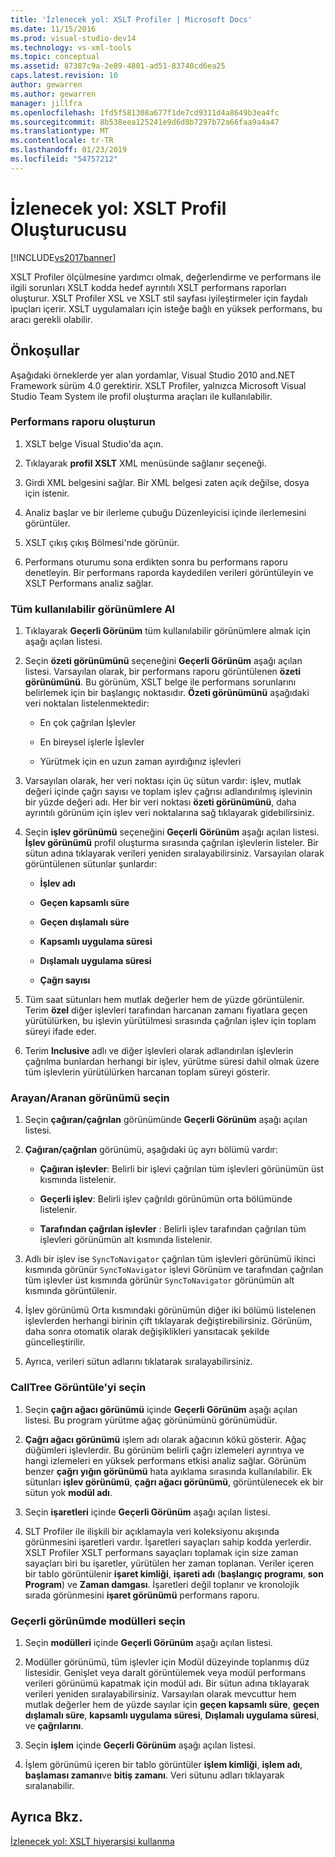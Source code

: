 ```yaml
---
title: 'İzlenecek yol: XSLT Profiler | Microsoft Docs'
ms.date: 11/15/2016
ms.prod: visual-studio-dev14
ms.technology: vs-xml-tools
ms.topic: conceptual
ms.assetid: 87387c9a-2e89-4801-ad51-83740cd6ea25
caps.latest.revision: 10
author: gewarren
ms.author: gewarren
manager: jillfra
ms.openlocfilehash: 1fd5f581308a677f1de7cd9311d4a8649b3ea4fc
ms.sourcegitcommit: 8b538eea125241e9d6d8b7297b72a66faa9a4a47
ms.translationtype: MT
ms.contentlocale: tr-TR
ms.lasthandoff: 01/23/2019
ms.locfileid: "54757212"
---
```

# <a name="walkthrough-xslt-profiler"></a>İzlenecek yol: XSLT Profil Oluşturucusu
[!INCLUDE[vs2017banner](../includes/vs2017banner.md)]

  
XSLT Profiler ölçülmesine yardımcı olmak, değerlendirme ve performans ile ilgili sorunları XSLT kodda hedef ayrıntılı XSLT performans raporları oluşturur. XSLT Profiler XSL ve XSLT stil sayfası iyileştirmeler için faydalı ipuçları içerir. XSLT uygulamaları için isteğe bağlı en yüksek performans, bu aracı gerekli olabilir.  
  
## <a name="prerequisites"></a>Önkoşullar  
 Aşağıdaki örneklerde yer alan yordamlar, Visual Studio 2010 and.NET Framework sürüm 4.0 gerektirir. XSLT Profiler, yalnızca Microsoft Visual Studio Team System ile profil oluşturma araçları ile kullanılabilir.  
  
### <a name="create-the-performance-report"></a>Performans raporu oluşturun  
  
1.  XSLT belge Visual Studio'da açın.  
  
2.  Tıklayarak **profil XSLT** XML menüsünde sağlanır seçeneği.  
  
3.  Girdi XML belgesini sağlar. Bir XML belgesi zaten açık değilse, dosya için istenir.  
  
4.  Analiz başlar ve bir ilerleme çubuğu Düzenleyicisi içinde ilerlemesini görüntüler.  
  
5.  XSLT çıkış çıkış Bölmesi'nde görünür.  
  
6.  Performans oturumu sona erdikten sonra bu performans raporu denetleyin. Bir performans raporda kaydedilen verileri görüntüleyin ve XSLT Performans analiz sağlar.  
  
### <a name="get-all-the-available-views"></a>Tüm kullanılabilir görünümlere Al  
  
1.  Tıklayarak **Geçerli Görünüm** tüm kullanılabilir görünümlere almak için aşağı açılan listesi.  
  
2.  Seçin **özeti görünümünü** seçeneğini **Geçerli Görünüm** aşağı açılan listesi. Varsayılan olarak, bir performans raporu görüntülenen **özeti görünümünü**. Bu görünüm, XSLT belge ile performans sorunlarını belirlemek için bir başlangıç noktasıdır. **Özeti görünümünü** aşağıdaki veri noktaları listelenmektedir:  
  
    -   En çok çağrılan İşlevler  
  
    -   En bireysel işlerle İşlevler  
  
    -   Yürütmek için en uzun zaman ayırdığınız işlevleri  
  
3.  Varsayılan olarak, her veri noktası için üç sütun vardır: işlev, mutlak değeri içinde çağrı sayısı ve toplam işlev çağrısı adlandırılmış işlevinin bir yüzde değeri adı. Her bir veri noktası **özeti görünümünü**, daha ayrıntılı görünüm için işlev veri noktalarına sağ tıklayarak gidebilirsiniz.  
  
4.  Seçin **işlev görünümü** seçeneğini **Geçerli Görünüm** aşağı açılan listesi. **İşlev görünümü** profil oluşturma sırasında çağrılan işlevlerin listeler. Bir sütun adına tıklayarak verileri yeniden sıralayabilirsiniz. Varsayılan olarak görüntülenen sütunlar şunlardır:  
  
    -   **İşlev adı**  
  
    -   **Geçen kapsamlı süre**  
  
    -   **Geçen dışlamalı süre**  
  
    -   **Kapsamlı uygulama süresi**  
  
    -   **Dışlamalı uygulama süresi**  
  
    -   **Çağrı sayısı**  
  
5.  Tüm saat sütunları hem mutlak değerler hem de yüzde görüntülenir. Terim **özel** diğer işlevleri tarafından harcanan zamanı fiyatlara geçen yürütülürken, bu işlevin yürütülmesi sırasında çağrılan işlev için toplam süreyi ifade eder.  
  
6.  Terim **Inclusive** adlı ve diğer işlevleri olarak adlandırılan işlevlerin çağrılma bunlardan herhangi bir işlev, yürütme süresi dahil olmak üzere tüm işlevlerin yürütülürken harcanan toplam süreyi gösterir.  
  
### <a name="select-callercallee-view"></a>Arayan/Aranan görünümü seçin  
  
1.  Seçin **çağıran/çağrılan** görünümünde **Geçerli Görünüm** aşağı açılan listesi.  
  
2.  **Çağıran/çağrılan** görünümü, aşağıdaki üç ayrı bölümü vardır:  
  
    -   **Çağıran işlevler**: Belirli bir işlevi çağrılan tüm işlevleri görünümün üst kısmında listelenir.  
  
    -   **Geçerli işlev**: Belirli işlev çağrıldı görünümün orta bölümünde listelenir.  
  
    -   **Tarafından çağrılan işlevler** : Belirli işlev tarafından çağrılan tüm işlevleri görünümün alt kısmında listelenir.  
  
3.  Adlı bir işlev ise `SyncToNavigator` çağrılan tüm işlevleri görünümü ikinci kısmında görünür `SyncToNavigator` işlevi Görünüm ve tarafından çağrılan tüm işlevler üst kısmında görünür `SyncToNavigator` görünümün alt kısmında görüntülenir.  
  
4.  İşlev görünümü Orta kısmındaki görünümün diğer iki bölümü listelenen işlevlerden herhangi birinin çift tıklayarak değiştirebilirsiniz. Görünüm, daha sonra otomatik olarak değişiklikleri yansıtacak şekilde güncelleştirilir.  
  
5.  Ayrıca, verileri sütun adlarını tıklatarak sıralayabilirsiniz.  
  
### <a name="select-calltree-view"></a>CallTree Görüntüle'yi seçin  
  
1.  Seçin **çağrı ağacı görünümü** içinde **Geçerli Görünüm** aşağı açılan listesi. Bu program yürütme ağaç görünümünü görünümüdür.  
  
2.  **Çağrı ağacı görünümü** işlem adı olarak ağacının kökü gösterir. Ağaç düğümleri işlevlerdir. Bu görünüm belirli çağrı izlemeleri ayrıntıya ve hangi izlemeleri en yüksek performans etkisi analiz sağlar. Görünüm benzer **çağrı yığın görünümü** hata ayıklama sırasında kullanılabilir. Ek sütunları **işlev görünümü**, **çağrı ağacı görünümü**, görüntülenecek ek bir sütun yok **modül adı**.  
  
3.  Seçin **işaretleri** içinde **Geçerli Görünüm** aşağı açılan listesi.  
  
4.  SLT Profiler ile ilişkili bir açıklamayla veri koleksiyonu akışında görünmesini işaretleri vardır. İşaretleri sayaçları sahip kodda yerlerdir. XSLT Profiler XSLT performans sayaçları toplamak için size zaman sayaçları biri bu işaretler, yürütülen her zaman toplanan. Veriler içeren bir tablo görüntülenir **işaret kimliği**, **işareti adı** (**başlangıç programı**, **son Program**) ve  **Zaman damgası**. İşaretleri değil toplanır ve kronolojik sırada görünmesini **işaret görünümü** performans raporu.  
  
### <a name="select-modules-in-the-current-view"></a>Geçerli görünümde modülleri seçin  
  
1.  Seçin **modülleri** içinde **Geçerli Görünüm** aşağı açılan listesi.  
  
2.  Modüller görünümü, tüm işlevler için Modül düzeyinde toplanmış düz listesidir. Genişlet veya daralt görüntülemek veya modül performans verileri görünümü kapatmak için modül adı. Bir sütun adına tıklayarak verileri yeniden sıralayabilirsiniz. Varsayılan olarak mevcuttur hem mutlak değerler hem de yüzde sayılar için **geçen kapsamlı süre**, **geçen dışlamalı süre**, **kapsamlı uygulama süresi**, **Dışlamalı uygulama süresi**, ve **çağrılarını**.  
  
3.  Seçin **işlem** içinde **Geçerli Görünüm** aşağı açılan listesi.  
  
4.  İşlem görünümü içeren bir tablo görüntüler **işlem kimliği**, **işlem adı**, **başlaması zamanı**ve **bitiş zamanı**. Veri sütunu adları tıklayarak sıralanabilir.  
  
## <a name="see-also"></a>Ayrıca Bkz.  
 [İzlenecek yol: XSLT hiyerarşisi kullanma](../xml-tools/walkthrough-using-xslt-hierarchy.md)
